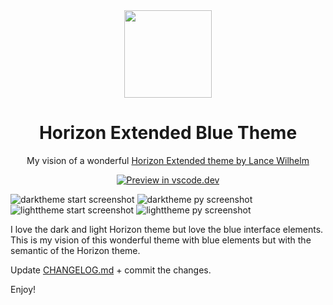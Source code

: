 <div align="center">

<img src="https://raw.githubusercontent.com/Volodymyr-Storozhuk/horizon-extended-blue/main/logo.png" width="140" />

# Horizon Extended Blue Theme
My vision of a wonderful [Horizon Extended theme by Lance Wilhelm](https://marketplace.visualstudio.com/items?itemName=LanceWilhelm.horizon-extended)

[![Preview in vscode.dev](https://img.shields.io/badge/preview%20in-vscode.dev-blue)](https://vscode.dev/theme/VolodymyrStorozhuk.horizon-extended-blue)

<div align="left">

![darktheme start screenshot](https://raw.githubusercontent.com/Volodymyr-Storozhuk/horizon-extended-blue/main/darktheme_start.png)
![darktheme py screenshot](https://raw.githubusercontent.com/Volodymyr-Storozhuk/horizon-extended-blue/main/darktheme_py.png)
![lighttheme start screenshot](https://raw.githubusercontent.com/Volodymyr-Storozhuk/horizon-extended-blue/main/lighttheme_start.png)
![lighttheme py screenshot](https://raw.githubusercontent.com/Volodymyr-Storozhuk/horizon-extended-blue/main/lighttheme_py.png)


I love the dark and light Horizon theme but love the blue interface elements. This is my vision of this wonderful theme with blue elements but with the semantic of the Horizon theme. 

Update [CHANGELOG.md](https://github.com/Volodymyr-Storozhuk/horizon-extended-blue/blob/main/CHANGELOG.md) + commit the changes.

Enjoy!
